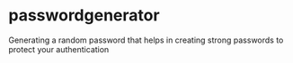 # passwordgenerator
Generating a random password that helps in creating strong passwords to protect your authentication
